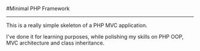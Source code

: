 #Minimal PHP Framework
___

This is a really simple skeleton of a PHP MVC application.

I've done it for learning purposes, while polishing my skills on PHP OOP, MVC architecture and class inheritance.